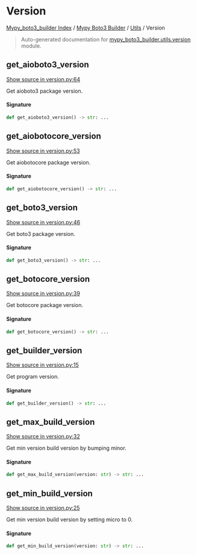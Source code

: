 # Version

[Mypy_boto3_builder Index](../../README.md#mypy_boto3_builder-index) /
[Mypy Boto3 Builder](../index.md#mypy-boto3-builder) /
[Utils](./index.md#utils) /
Version

> Auto-generated documentation for [mypy_boto3_builder.utils.version](https://github.com/youtype/mypy_boto3_builder/blob/main/mypy_boto3_builder/utils/version.py) module.

## get_aioboto3_version

[Show source in version.py:64](https://github.com/youtype/mypy_boto3_builder/blob/main/mypy_boto3_builder/utils/version.py#L64)

Get aioboto3 package version.

#### Signature

```python
def get_aioboto3_version() -> str: ...
```



## get_aiobotocore_version

[Show source in version.py:53](https://github.com/youtype/mypy_boto3_builder/blob/main/mypy_boto3_builder/utils/version.py#L53)

Get aiobotocore package version.

#### Signature

```python
def get_aiobotocore_version() -> str: ...
```



## get_boto3_version

[Show source in version.py:46](https://github.com/youtype/mypy_boto3_builder/blob/main/mypy_boto3_builder/utils/version.py#L46)

Get boto3 package version.

#### Signature

```python
def get_boto3_version() -> str: ...
```



## get_botocore_version

[Show source in version.py:39](https://github.com/youtype/mypy_boto3_builder/blob/main/mypy_boto3_builder/utils/version.py#L39)

Get botocore package version.

#### Signature

```python
def get_botocore_version() -> str: ...
```



## get_builder_version

[Show source in version.py:15](https://github.com/youtype/mypy_boto3_builder/blob/main/mypy_boto3_builder/utils/version.py#L15)

Get program version.

#### Signature

```python
def get_builder_version() -> str: ...
```



## get_max_build_version

[Show source in version.py:32](https://github.com/youtype/mypy_boto3_builder/blob/main/mypy_boto3_builder/utils/version.py#L32)

Get min version build version by bumping minor.

#### Signature

```python
def get_max_build_version(version: str) -> str: ...
```



## get_min_build_version

[Show source in version.py:25](https://github.com/youtype/mypy_boto3_builder/blob/main/mypy_boto3_builder/utils/version.py#L25)

Get min version build version by setting micro to 0.

#### Signature

```python
def get_min_build_version(version: str) -> str: ...
```
